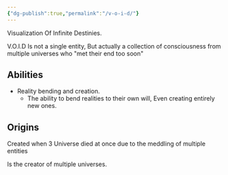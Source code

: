 ```yaml
---
{"dg-publish":true,"permalink":"/v-o-i-d/"}
---
```


 Visualization Of Infinite Destinies.
 
 V.O.I.D Is not a single entity, But actually a collection of consciousness from multiple universes who "met their end too soon"  
 
 
## Abilities 
  - Reality bending and creation.
    - The ability to bend realities to their own will, Even creating entirely new ones.


## Origins
Created when 3 Universe died at once due to the meddling of multiple entities 

Is the creator of multiple universes.
